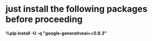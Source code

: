 # just install the following packages before proceeding

#### %pip install -U -q "google-generativeai>=0.8.3"
